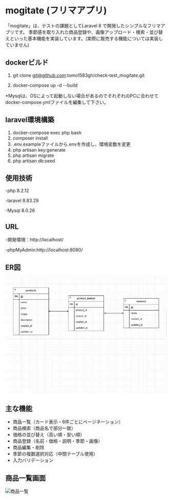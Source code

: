 # mogitate (フリマアプリ)

「mogitate」は、テストの課題としてLaravel 8 で開発したシンプルなフリマアプリです。
季節感を取り入れた商品登録や、画像アップロード・検索・並び替えといった基本機能を実装しています。(実際に販売する機能については実装していません)

## dockerビルド

1. git clone git@github.com:tomo1583gh/check-test_mogitate.git

2. docker-compose up -d --build

*Mysqlは、OSによって起動しない場合があるのでそれぞれのPCに合わせてdocker-compose.ymlファイルを編集して下さい。

## laravel環境構築

1. docker-compose exec php bash
2. composer install
3. .env.exampleファイルから.envを作成し、環境変数を変更
4. php artisan key:generate
5. php artisan migrate
6. php artisan db:seed

## 使用技術

-php 8.2.12

-laravel 8.83.29

-Mysqi 8.0.26

## URL

-開発環境：http://localhost/

-phpMyAdmin:http://localhost:8080/

## ER図

![ER図](src/public/images/ER.png)

## 主な機能

- 商品一覧（カード表示・6件ごとにページネーション）
- 商品検索（商品名で部分一致）
- 価格の並び替え（高い順・安い順）
- 商品登録（名前・価格・説明・季節・画像）
- 商品編集・削除
- 季節の複数選択対応（中間テーブル使用）
- 入力バリデーション

## 商品一覧画面

![商品一覧](src/public/images/screenshots/products-list.png)